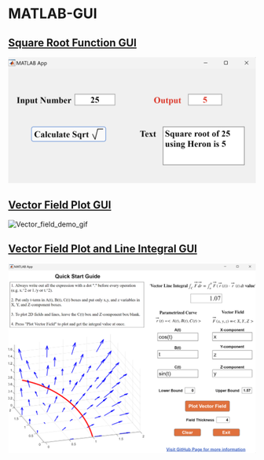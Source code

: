 # MATLAB-GUI

## [Square Root Function GUI](./square_root_function/)

<img src="square_root_function/demo/sqrt_demo_1.png" width="800"/>

## [Vector Field Plot GUI](./vector_field_plot/)

![Vector_field_demo_gif](https://github.com/Ai4Math/MATLAB-GUI/assets/114793725/1a664f2f-7337-4585-86d0-f0de98aaad34)

## [Vector Field Plot and Line Integral GUI](./line_integral/)

<img src="line_integral/demo/vector_field_line_integral_3d.png" width="800"/>
